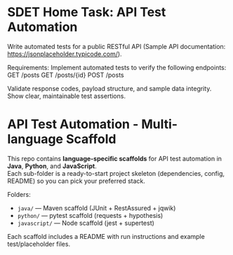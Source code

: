 # SDET Home Task: API Test Automation

Write automated tests for a public RESTful API (Sample API documentation: https://jsonplaceholder.typicode.com/).

Requirements:
Implement automated tests to verify the following endpoints:
GET /posts
GET /posts/{id}
POST /posts

Validate response codes, payload structure, and sample data integrity.
Show clear, maintainable test assertions.


# API Test Automation - Multi-language Scaffold

This repo contains **language-specific scaffolds** for API test automation in **Java**, **Python**, and **JavaScript**.  
Each sub-folder is a ready-to-start project skeleton (dependencies, config, README) so you can pick your preferred stack.

Folders:
- `java/` — Maven scaffold (JUnit + RestAssured + jqwik)
- `python/` — pytest scaffold (requests + hypothesis)
- `javascript/` — Node scaffold (jest + supertest)

Each scaffold includes a README with run instructions and example test/placeholder files.
